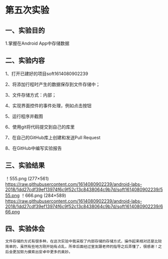 # 第五次实验
   
## 一、实验目的
   
   1.掌握在Android App中存储数据
   
## 二、实验内容
   
   1、打开已建好的项目soft1614080902239
   
   2、将添加行程时产生的数据保存到文件存储中；
   
   3、文件存储方式：内部；
   
   4、实现界面控件的事件处理，例如点击按钮
   
   5、运行程序并截图
   
   6、使用git将代码提交到自己的库里
   
   7、在自己的GitHub库上创建和发送Pull Request
   
   8、在GitHub中编写实验报告
   
## 三、实验结果
   
   ！555.png (277×561)  https://raw.githubusercontent.com/1614080902239/android-labs-2018/1dd27cdf39ef13974f6c9f52c13c8438064c9b7d/soft1614080902239/555.png
   ！666.png (284×589)  https://raw.githubusercontent.com/1614080902239/android-labs-2018/1dd27cdf39ef13974f6c9f52c13c8438064c9b7d/soft1614080902239/666.png
   
## 四、实验体会
   
    文件存储的方式有很多种，在这次实验中我采取了内部存储的存储方式，操作起来相对还是比较简单的，虽然有些地方刚开始有点乱，所幸后面经过室友跟老师的指导之后弄懂了，很感谢！之后会更加努力摸索出安卓中更多的奥妙。
 
